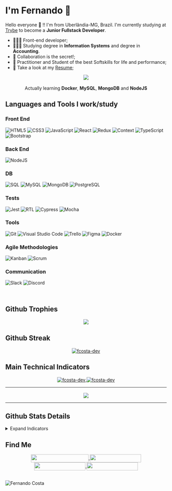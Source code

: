 # I'm Fernando 🚀 

Hello everyone 👋 !! I'm from Uberlândia-MG, Brazil. I'm currently studying at [Trybe](https://www.betrybe.com/) to become a **Junior Fullstack Developer**.

- 👩🏽‍💻 Front-end developer;
- 👩🏽‍🎓 Studying degree in **Information Systems** and degree in **Accounting**.
- 💬 Collaboration is the secret!;
- 💬 Practitioner and Student of the best Softskills for life and performance;
- 📄 Take a look at my [Resume](https://fcosta-dev.github.io);

<div align="center">
 
<img src="./ilovecode.gif" width="100px">

Actually learning **Docker**, **MySQL**, **MongoDB** and **NodeJS**
<br>
</div>


## Languages and Tools I work/study

### Front End
![HTML5](https://img.shields.io/badge/html5-%23E34F26.svg?style=for-the-badge&logo=html5&logoColor=white)
![CSS3](https://img.shields.io/badge/css3-%231572B6.svg?style=for-the-badge&logo=css3&logoColor=white)
![JavaScript](https://img.shields.io/badge/javascript-%23323330.svg?style=for-the-badge&logo=javascript&logoColor=%23F7DF1E)
![React](https://img.shields.io/badge/react-%2320232a.svg?style=for-the-badge&logo=react&logoColor=%2361DAFB)
![Redux](https://img.shields.io/badge/redux-%2320232a.svg?style=for-the-badge&logo=redux&logoColor=%2361DAFB)
![Context](https://img.shields.io/badge/context-%2320232a.svg?style=for-the-badge&logo=react&logoColor=%2361DAFB)
![TypeScript](https://img.shields.io/badge/typescript-%23007ACC.svg?style=for-the-badge&logo=typescript&logoColor=white)
![Bootstrap](https://img.shields.io/badge/bootstrap-%23563D7C.svg?style=for-the-badge&logo=bootstrap&logoColor=white)

### Back End
![NodeJS](https://img.shields.io/badge/node.js-03684f?style=for-the-badge&logo=node.js&logoColor=white)

### DB
![SQL](https://img.shields.io/badge/sql-%231572B6.svg?style=for-the-badge&logo=sql&logoColor=white)
![MySQL](https://img.shields.io/badge/mysql-%231572B6.svg?style=for-the-badge&logo=mysql&logoColor=white)
![MongoDB](https://img.shields.io/badge/MongoDB-03684f.svg?style=for-the-badge&logo=mongodb&logoColor=white)
![PostgreSQL](https://img.shields.io/badge/PostgreSQL-%231572B6.svg?style=for-the-badge&logo=postgresql&logoColor=white)

### Tests
![Jest](https://img.shields.io/badge/jest-blueviolet.svg?style=for-the-badge&logo=jest&logoColor=white)
![RTL](https://img.shields.io/badge/rtl-%23323330.svg?style=for-the-badge&logo=rtl&logoColor=white)
![Cypress](https://img.shields.io/badge/cypress-%23563D7C.svg?style=for-the-badge&logo=cypress&logoColor=white)
![Mocha](https://img.shields.io/badge/mocha-6DA55F.svg?style=for-the-badge&logo=mocha&logoColor=white)

### Tools
![Git](https://img.shields.io/badge/git-%23F05033.svg?style=for-the-badge&logo=git&logoColor=white)
![Visual Studio Code](https://img.shields.io/badge/Visual%20Studio%20Code-0078d7.svg?style=for-the-badge&logo=visual-studio-code&logoColor=white)
![Trello](https://img.shields.io/badge/trello-%23323330.svg?style=for-the-badge&logo=trello&logoColor=blue)
![Figma](https://img.shields.io/badge/figma-%23323330.svg?style=for-the-badge&logo=figma&logoColor=red)
![Docker](https://img.shields.io/badge/docker-%2320232a.svg?style=for-the-badge&logo=docker&logoColor=%2361DAFB)

### Agile Methodologies
![Kanban](https://img.shields.io/badge/kanban-black.svg?style=for-the-badge&logo=kanban&logoColor=white)
![Scrum](https://img.shields.io/badge/scrum-black.svg?style=for-the-badge&logo=scrum&logoColor=white)

### Communication
![Slack](https://img.shields.io/badge/slack-%2320232a.svg?style=for-the-badge&logo=slack&logoColor=white)
![Discord](https://img.shields.io/badge/discord-%231572B6.svg?style=for-the-badge&logo=discord&logoColor=white)

<br>
</p>


 <p></p> 
 
## **Github Trophies**

<div align="center">
 <a href="https://github.com/ryo-ma/github-profile-trophy">
   <img align="center" src="https://github-profile-trophy.vercel.app/?username=fcosta-dev&margin-w=20&no-bg=true&no-frame=true&row=1&column=6" />
 </a>
</div>

 
## **Github Streak**
 

<div align="center">
 <a href="https://git.io/streak-stats">
   <img align="center" src="https://github-readme-streak-stats.herokuapp.com/?user=fcosta-dev" alt="fcosta-dev" />
 </a>
</div>

 
## **Main Technical Indicators**

<div align="center">
 <a href="https://github.com/fcosta-dev">
   <img align="center" width="400px" src="https://github-readme-stats.vercel.app/api?username=fcosta-dev&show_icons=true" alt="fcosta-dev" />
 </a>
 <a href="https://github.com/fcosta-dev">
   <img align="center" width="336px" src="https://github-readme-stats.vercel.app/api/top-langs/?username=fcosta-dev&layout=compact" alt="fcosta-dev" />
 </a>
</div>
<p></p>


* * *

<div align="center">
 <a href="https://wakatime.com/@fcostadev">
  <img align="center" width="400px" src="https://github-readme-stats.vercel.app/api/wakatime?username=fcostadev&layout=compact"/>
</a>
</div>

* * *

## **Github Stats Details**

<details>
       <summary>Expand Indicators</summary>
       <div align="justify">
 
  <!--START_SECTION:waka-->
![Profile Views](http://img.shields.io/badge/Profile%20Views-0-blue)

**🐱 My GitHub Data** 

> 🏆 1,529 Contributions in the Year 2021
 > 
> 📦 491.7 kB Used in GitHub's Storage 
 > 
> 💼 Opted to Hire
 > 
> 📜 20 Public Repositories 
 > 
> 🔑 5 Private Repositories  
 > 
**I Mostly Code in JavaScript** 

```text
JavaScript               15 repos            ████████████████░░░░░░░░░   65.22% 
Python                   2 repos             ██░░░░░░░░░░░░░░░░░░░░░░░   8.7% 
HTML                     2 repos             ██░░░░░░░░░░░░░░░░░░░░░░░   8.7% 
Java                     2 repos             ██░░░░░░░░░░░░░░░░░░░░░░░   8.7% 
C#                       1 repo              █░░░░░░░░░░░░░░░░░░░░░░░░   4.35%

```


**Timeline**

![Chart not found](https://raw.githubusercontent.com/fcosta-dev/fcosta-dev/main/charts/bar_graph.png) 


 Last Updated on 10/12/2021
<!--END_SECTION:waka-->

   </div>
</details>

## **Find Me**

<div align="center">
 <a href="https://www.linkedin.com/in/fcosta-dev/">
   <img align="center" src="https://img.shields.io/static/v1?logo=linkedin&label=linkedin&message=fcosta-dev&color=blue&style=for-the-badge" height=25 width=180/>
 </a>
 <span>    </span>
 <a href="http://fcosta-dev.github.io">
   <img align="center" src="https://img.shields.io/static/v1?&label=Portfolio&message=site&color=yellow&style=for-the-badge" height=25 width=160/>
 </a>
 <span>    </span>
 <a href="mailto:dashcode2020@gmail.com">
   <img align="center" src="https://img.shields.io/static/v1?&logo=gmail&label=Send&message=Email&color=red&style=for-the-badge" height=25 width=160/>
 </a>
  <a href="https://api.whatsapp.com/send?phone=5534991944370&text=Ol%C3%A">
   <img align="center" src="https://img.shields.io/static/v1?&logo=whatsapp&label=Send&message=Whatsapp&color=%234ea94b&style=for-the-badge" height=25 width=160/>
 </a>
</div>

<br>
<p align="left"> <img src="https://komarev.com/ghpvc/?username=fcosta-dev&style=plastic" alt="Fernando Costa" /></p>
